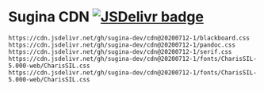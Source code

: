 # Sugina CDN [![JSDelivr badge](https://data.jsdelivr.com/v1/package/gh/sugina-dev/cdn/badge)](https://www.jsdelivr.com/package/gh/sugina-dev/cdn)

```
https://cdn.jsdelivr.net/gh/sugina-dev/cdn@20200712-1/blackboard.css
https://cdn.jsdelivr.net/gh/sugina-dev/cdn@20200712-1/pandoc.css
https://cdn.jsdelivr.net/gh/sugina-dev/cdn@20200712-1/serif.css
https://cdn.jsdelivr.net/gh/sugina-dev/cdn@20200712-1/fonts/CharisSIL-5.000-web/CharisSIL.css
https://cdn.jsdelivr.net/gh/sugina-dev/cdn@20200712-1/fonts/CharisSIL-5.000-web/CharisSIL.css
```

